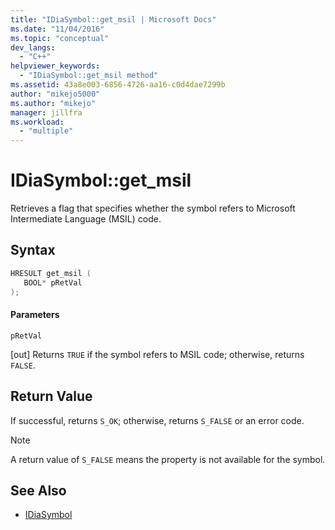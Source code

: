 ```yaml
---
title: "IDiaSymbol::get_msil | Microsoft Docs"
ms.date: "11/04/2016"
ms.topic: "conceptual"
dev_langs:
  - "C++"
helpviewer_keywords:
  - "IDiaSymbol::get_msil method"
ms.assetid: 43a8e003-6856-4726-aa16-c0d4dae7299b
author: "mikejo5000"
ms.author: "mikejo"
manager: jillfra
ms.workload:
  - "multiple"
---
```

# IDiaSymbol::get_msil
Retrieves a flag that specifies whether the symbol refers to Microsoft Intermediate Language (MSIL) code.

## Syntax

```C++
HRESULT get_msil ( 
   BOOL* pRetVal
);
```

#### Parameters
 `pRetVal`

[out] Returns `TRUE` if the symbol refers to MSIL code; otherwise, returns `FALSE`.

## Return Value
 If successful, returns `S_OK`; otherwise, returns `S_FALSE` or an error code.

> [!NOTE]
> A return value of `S_FALSE` means the property is not available for the symbol.

## See Also
- [IDiaSymbol](../../debugger/debug-interface-access/idiasymbol.md)